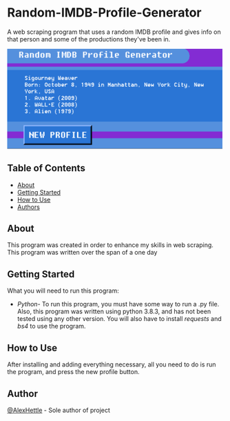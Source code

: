 # Random-IMDB-Profile-Generator
<p> A web scraping program that uses a random IMDB profile and gives info on that person and some of the productions they've been in.</p>
<img src="Pictures/Screenshot.PNG" width=500>

## Table of Contents
- [About](#about)
- [Getting Started](#getting_started)
- [How to Use](#usage)
- [Authors](#authors)
## About <a name = "about"></a>
This program was created in order to enhance my skills in web scraping. This program was written over the span of a one day
## Getting Started <a name = "getting_started"></a>
What you will need to run this program:<br>
- <em>Python</em>- To run this program, you must have some way to run a .py file. Also, this program was written using python 3.8.3, and has not been tested using any other version. You will also have to install <em>requests</em> and <em>bs4</em> to use the program.
## How to Use <a name="usage"></a>
After installing and adding everything necessary, all you need to do is run the program, and press the new profile button.
## Author <a name = "authors"></a>
[@AlexHettle](https://github.com/AlexHettle) - Sole author of project
